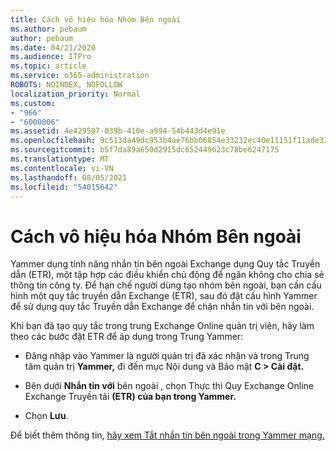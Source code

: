 ```yaml
---
title: Cách vô hiệu hóa Nhóm Bên ngoài
ms.author: pebaum
author: pebaum
ms.date: 04/21/2020
ms.audience: ITPro
ms.topic: article
ms.service: o365-administration
ROBOTS: NOINDEX, NOFOLLOW
localization_priority: Normal
ms.custom:
- "966"
- "6000006"
ms.assetid: 4e429507-039b-410e-a994-54b443d4e91e
ms.openlocfilehash: 9c513da49dc953b4ae76bb06854e33232ec40e11151f11ade33c3080092aa598
ms.sourcegitcommit: b5f7da89a650d2915dc652449623c78be6247175
ms.translationtype: MT
ms.contentlocale: vi-VN
ms.lasthandoff: 08/05/2021
ms.locfileid: "54015642"
---
```

# <a name="how-to-disable-external-groups"></a>Cách vô hiệu hóa Nhóm Bên ngoài

Yammer dụng tính năng nhắn tin bên ngoài Exchange dụng Quy tắc Truyền dẫn (ETR), một tập hợp các điều khiển chủ động để ngăn không cho chia sẻ thông tin công ty. Để hạn chế người dùng tạo nhóm bên ngoài, bạn cần cấu hình một quy tắc truyền dẫn Exchange (ETR), sau đó đặt cấu hình Yammer để sử dụng quy tắc Truyền dẫn Exchange để chặn nhắn tin với bên ngoài.
  
Khi bạn đã tạo quy tắc trong trung Exchange Online quản trị viên, hãy làm theo các bước đặt ETR để áp dụng trong Trung Yammer:
  
- Đăng nhập vào Yammer là người quản trị đã xác nhận và trong Trung tâm quản trị **Yammer,** đi đến mục Nội dung và Bảo mật **C \> Cài đặt.**

- Bên dưới **Nhắn tin với** bên ngoài , chọn Thực thi Quy Exchange Online Exchange Truyền tải **(ETR) của bạn trong Yammer.**

- Chọn **Lưu**.

Để biết thêm thông tin, [hãy xem Tắt nhắn tin bên ngoài trong Yammer mạng.](https://docs.microsoft.com/yammer/work-with-external-users/disable-external-messaging)
  